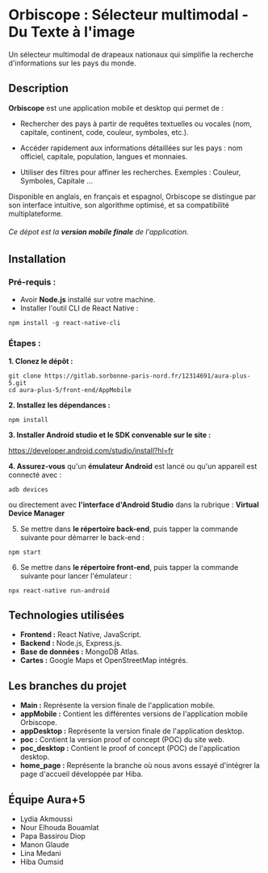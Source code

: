 
# Orbiscope : Sélecteur multimodal - Du Texte à l'image  

Un sélecteur multimodal de drapeaux nationaux qui simplifie la recherche d'informations sur les pays du monde.


## Description 

**Orbiscope** est une application mobile et desktop qui permet de :

- Rechercher des pays à partir de requêtes textuelles ou vocales (nom, capitale, continent, code, couleur, symboles, etc.).

- Accéder rapidement aux informations détaillées sur les pays : nom officiel, capitale, population, langues et monnaies.

- Utiliser des filtres pour affiner les recherches. Exemples : Couleur, Symboles, Capitale ... 

Disponible en anglais, en français et espagnol, Orbiscope se distingue par son interface intuitive, son algorithme optimisé, et sa compatibilité multiplateforme.

###### Ce dépot est la **version mobile finale** de l'application.  

## Installation 

### Pré-requis : 

- Avoir **Node.js** installé sur votre machine. 
- Installer l'outil CLI de React Native :
``` 
npm install -g react-native-cli

```

### Étapes :

**1. Clonez le dépôt :** 

```
git clone https://gitlab.sorbonne-paris-nord.fr/12314691/aura-plus-5.git
cd aura-plus-5/front-end/AppMobile
```

**2. Installez les dépendances :** 

```
npm install
```
**3. Installer Android studio et le SDK convenable sur le site :**
   
 https://developer.android.com/studio/install?hl=fr 

**4. Assurez-vous** qu'un **émulateur Android** est lancé ou qu'un appareil est connecté avec :

```
adb devices
```
ou directement avec **l'interface d'Android Studio** dans la rubrique : **Virtual Device Manager** 

5. Se mettre dans **le répertoire back-end**, puis tapper la commande suivante pour démarrer le back-end : 

```
npm start
```
6. Se mettre dans **le répertoire front-end**, puis tapper la commande suivante pour lancer l'émulateur : 

```
npx react-native run-android  
```

## Technologies utilisées

- **Frontend :** React Native, JavaScript. 
- **Backend :** Node.js, Express.js.
- **Base de données :** MongoDB Atlas.
- **Cartes :** Google Maps et OpenStreetMap intégrés.

## Les branches du projet 

- **Main :** Représente la version finale de l'application mobile.
- **appMobile :** Contient les différentes versions de l'application mobile Orbiscope.
- **appDesktop :** Représente la version finale de l'application desktop.
- **poc :** Contient la version proof of concept (POC) du site web.
- **poc_desktop :** Contient le proof of concept (POC) de l'application desktop.
- **home_page :** Représente la branche où nous avons essayé d'intégrer la page d'accueil développée par Hiba.

## Équipe Aura+5

- Lydia Akmoussi 
- Nour Elhouda Bouamlat
- Papa Bassirou Diop
- Manon Glaude
- Lina Medani
- Hiba Oumsid
